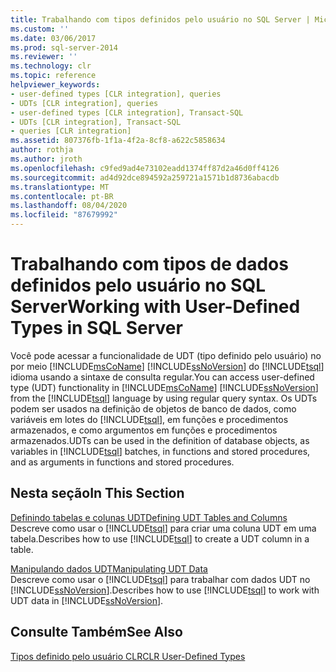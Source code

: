```yaml
---
title: Trabalhando com tipos definidos pelo usuário no SQL Server | Microsoft Docs
ms.custom: ''
ms.date: 03/06/2017
ms.prod: sql-server-2014
ms.reviewer: ''
ms.technology: clr
ms.topic: reference
helpviewer_keywords:
- user-defined types [CLR integration], queries
- UDTs [CLR integration], queries
- user-defined types [CLR integration], Transact-SQL
- UDTs [CLR integration], Transact-SQL
- queries [CLR integration]
ms.assetid: 807376fb-1f1a-4f2a-8cf8-a622c5858634
author: rothja
ms.author: jroth
ms.openlocfilehash: c9fed9ad4e73102eadd1374ff87d2a46d0ff4126
ms.sourcegitcommit: ad4d92dce894592a259721a1571b1d8736abacdb
ms.translationtype: MT
ms.contentlocale: pt-BR
ms.lasthandoff: 08/04/2020
ms.locfileid: "87679992"
---
```

# <a name="working-with-user-defined-types-in-sql-server"></a><span data-ttu-id="1288a-102">Trabalhando com tipos de dados definidos pelo usuário no SQL Server</span><span class="sxs-lookup"><span data-stu-id="1288a-102">Working with User-Defined Types in SQL Server</span></span>
  <span data-ttu-id="1288a-103">Você pode acessar a funcionalidade de UDT (tipo definido pelo usuário) no por meio [!INCLUDE[msCoName](../../includes/msconame-md.md)] [!INCLUDE[ssNoVersion](../../includes/ssnoversion-md.md)] do [!INCLUDE[tsql](../../includes/tsql-md.md)] idioma usando a sintaxe de consulta regular.</span><span class="sxs-lookup"><span data-stu-id="1288a-103">You can access user-defined type (UDT) functionality in [!INCLUDE[msCoName](../../includes/msconame-md.md)] [!INCLUDE[ssNoVersion](../../includes/ssnoversion-md.md)] from the [!INCLUDE[tsql](../../includes/tsql-md.md)] language by using regular query syntax.</span></span> <span data-ttu-id="1288a-104">Os UDTs podem ser usados na definição de objetos de banco de dados, como variáveis em lotes do [!INCLUDE[tsql](../../includes/tsql-md.md)], em funções e procedimentos armazenados, e como argumentos em funções e procedimentos armazenados.</span><span class="sxs-lookup"><span data-stu-id="1288a-104">UDTs can be used in the definition of database objects, as variables in [!INCLUDE[tsql](../../includes/tsql-md.md)] batches, in functions and stored procedures, and as arguments in functions and stored procedures.</span></span>  
  
## <a name="in-this-section"></a><span data-ttu-id="1288a-105">Nesta seção</span><span class="sxs-lookup"><span data-stu-id="1288a-105">In This Section</span></span>  
 [<span data-ttu-id="1288a-106">Definindo tabelas e colunas UDT</span><span class="sxs-lookup"><span data-stu-id="1288a-106">Defining UDT Tables and Columns</span></span>](working-with-user-defined-types-defining-udt-tables-and-columns.md)  
 <span data-ttu-id="1288a-107">Descreve como usar o [!INCLUDE[tsql](../../includes/tsql-md.md)] para criar uma coluna UDT em uma tabela.</span><span class="sxs-lookup"><span data-stu-id="1288a-107">Describes how to use [!INCLUDE[tsql](../../includes/tsql-md.md)] to create a UDT column in a table.</span></span>  
  
 [<span data-ttu-id="1288a-108">Manipulando dados UDT</span><span class="sxs-lookup"><span data-stu-id="1288a-108">Manipulating UDT Data</span></span>](working-with-user-defined-types-manipulating-udt-data.md)  
 <span data-ttu-id="1288a-109">Descreve como usar o [!INCLUDE[tsql](../../includes/tsql-md.md)] para trabalhar com dados UDT no [!INCLUDE[ssNoVersion](../../includes/ssnoversion-md.md)].</span><span class="sxs-lookup"><span data-stu-id="1288a-109">Describes how to use [!INCLUDE[tsql](../../includes/tsql-md.md)] to work with UDT data in [!INCLUDE[ssNoVersion](../../includes/ssnoversion-md.md)].</span></span>  
  
## <a name="see-also"></a><span data-ttu-id="1288a-110">Consulte Também</span><span class="sxs-lookup"><span data-stu-id="1288a-110">See Also</span></span>  
 [<span data-ttu-id="1288a-111">Tipos definido pelo usuário CLR</span><span class="sxs-lookup"><span data-stu-id="1288a-111">CLR User-Defined Types</span></span>](clr-user-defined-types.md)  
  
  
